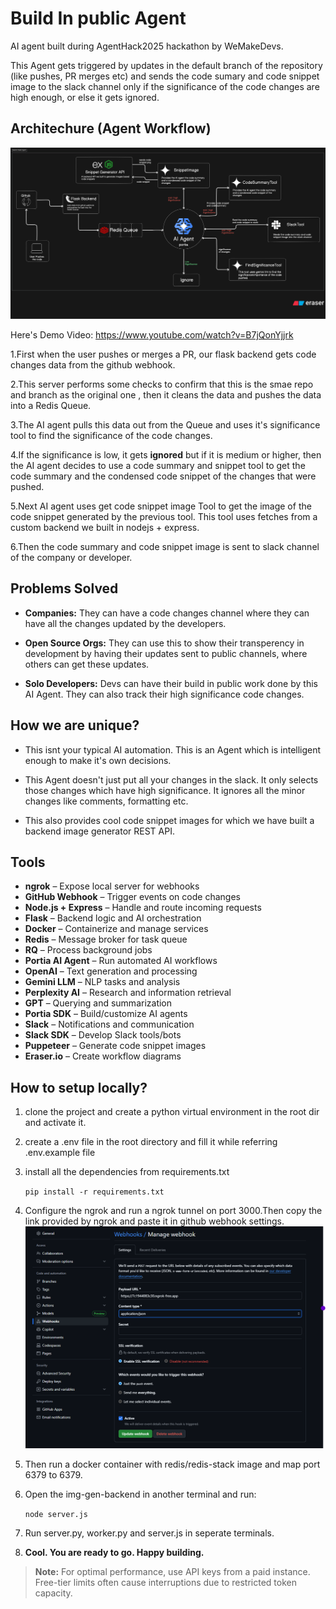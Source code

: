 # Build In public Agent

AI agent built during AgentHack2025 hackathon by WeMakeDevs.

This Agent gets triggered by updates in the default branch of the repository (like pushes, PR merges etc) and sends the code sumary and code snippet image to the slack channel only if the significance of the code changes are high enough, or else it gets ignored.

## Architechure (Agent Workflow)

![alt text](assets/alpha_architecture.svg "Architechure image")

Here's Demo Video: https://www.youtube.com/watch?v=B7jQonYjjrk

1.First when the user pushes or merges a PR, our flask backend gets code changes data from the github webhook.

2.This server performs some checks to confirm that this is the smae repo and branch as the original one , then it cleans the data and pushes the data into a Redis Queue.

3.The AI agent pulls this data out from the Queue and uses it's significance tool to find the significance of the code changes.

4.If the significance is low, it gets **ignored** but if it is medium or higher, then the AI agent decides to use a code summary and snippet tool to get the code summary and the condensed code snippet of the changes that were pushed.

5.Next AI agent uses get code snippet image Tool to get the image of the code snippet generated by the previous tool. This tool uses fetches from a custom backend we built in nodejs + express.

6.Then the code summary and code snippet image is sent to slack channel of the company or developer.

## Problems Solved

- **Companies:** They can have a code changes channel where they can have all the changes updated by the developers.

- **Open Source Orgs:** They can use this to show their transperency in development by having their updates sent to public channels, where others can get these updates.

- **Solo Developers:** Devs can have their build in public work done by this AI Agent. They can also track their high significance code changes.

## How we are unique?

- This isnt your typical AI automation. This is an Agent which is intelligent enough to make it's own decisions.

- This Agent doesn't just put all your changes in the slack. It only selects those changes which have high significance. It ignores all the minor changes like comments, formatting etc.

- This also provides cool code snippet images for which we have built a backend image generator REST API.

## Tools

- **ngrok** – Expose local server for webhooks
- **GitHub Webhook** – Trigger events on code changes
- **Node.js + Express** – Handle and route incoming requests
- **Flask** – Backend logic and AI orchestration
- **Docker** – Containerize and manage services
- **Redis** – Message broker for task queue
- **RQ** – Process background jobs
- **Portia AI Agent** – Run automated AI workflows
- **OpenAI** – Text generation and processing
- **Gemini LLM** – NLP tasks and analysis
- **Perplexity AI** – Research and information retrieval
- **GPT** – Querying and summarization
- **Portia SDK** – Build/customize AI agents
- **Slack** – Notifications and communication
- **Slack SDK** – Develop Slack tools/bots
- **Puppeteer** – Generate code snippet images
- **Eraser.io** – Create workflow diagrams

## How to setup locally?

1. clone the project and create a python virtual environment in the root dir and activate it.

2. create a .env file in the root directory and fill it while referring .env.example file

3. install all the dependencies from requirements.txt

   `pip install -r requirements.txt`

4. Configure the ngrok and run a ngrok tunnel on port 3000.Then copy the link provided by ngrok and paste it in github webhook settings.
   ![alt text](assets/webhooksetup.png "webhook setup")

5. Then run a docker container with redis/redis-stack image and map port 6379 to 6379.

6. Open the img-gen-backend in another terminal and run:

   `node server.js`

7. Run server.py, worker.py and server.js in seperate terminals.

8. **Cool. You are ready to go. Happy building.**

> **Note:** For optimal performance, use API keys from a paid instance. Free-tier limits often cause interruptions due to restricted token capacity.
